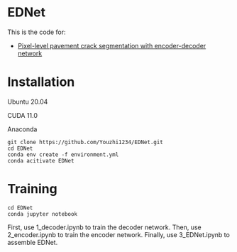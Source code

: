 # EDNet
This is the code for:
 - [Pixel-level pavement crack segmentation with encoder-decoder network](https://www.sciencedirect.com/science/article/abs/pii/S0263224121008538)
# Installation
Ubuntu 20.04

CUDA 11.0

Anaconda
```Shell
git clone https://github.com/Youzhi1234/EDNet.git
cd EDNet
conda env create -f environment.yml
conda acitivate EDNet
```
# Training
```Shell
cd EDNet
conda jupyter notebook
```
First, use 1_decoder.ipynb to train the decoder network.
Then, use 2_encoder.ipynb to train the encoder network.
Finally, use 3_EDNet.ipynb to assemble EDNet.
